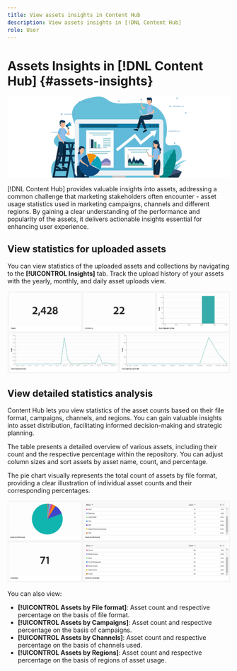 ```yaml
---
title: View assets insights in Content Hub
description: View assets insights in [!DNL Content Hub]
role: User
---
```

# Assets Insights in [!DNL Content Hub] {#assets-insights}

 ![Assets insights](assets/asset-insights-banner.jpg)

[!DNL Content Hub] provides valuable insights into assets, addressing a common challenge that marketing stakeholders often encounter - asset usage statistics used in marketing campaigns, channels and different regions. By gaining a clear understanding of the performance and popularity of the assets, it delivers actionable insights essential for enhancing user experience.

## View statistics for uploaded assets

You can view statistics of the uploaded assets and collections by navigating to the **[!UICONTROL Insights]** tab. Track the upload history of your assets with the yearly, monthly, and daily asset uploads view.
   
   ![Upload assets statistics](assets/assets-insights.jpg)

<!-- You can track the upload history of your assets over the past 30 days or gain a more comprehensive view with data spanning the last 12 months. This feature enables you to evaluate the upload count of assets.  -->

<!-- Go to the **[!UICONTROL [!DNL Insights]]** tab.

2. Select the desired time frame to view the statistics; you can opt for either last 30 days or last 12 months.

Data for the selected time frame is displayed, including the upload count for the specified duration. -->

## View detailed statistics analysis

Content Hub lets you view statistics of the asset counts based on their file format, campaigns, channels, and regions.
You can gain valuable insights into asset distribution, facilitating informed decision-making and strategic planning.

The table presents a detailed overview of various assets, including their count and the respective percentage within the repository. You can adjust column sizes and sort assets by asset name, count, and percentage.

The pie chart visually represents the total count of assets by file format, providing a clear illustration of individual asset counts and their corresponding percentages.

 ![Asset count by asset type statistics](assets/insights-categorial-view.jpg)

You can also view:

* **[!UICONTROL Assets by File format]**: Asset count and respective percentage on the basis of file format.
* **[!UICONTROL Assets by Campaigns]**: Asset count and respective percentage on the basis of campaigns.
* **[!UICONTROL Assets by Channels]**: Asset count and respective percentage on the basis of channels used.
* **[!UICONTROL Assets by Regions]**: Asset count and respective percentage on the basis of regions of asset usage.

